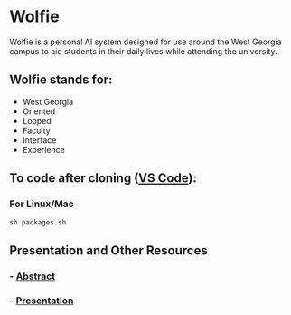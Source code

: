 # Wolfie
Wolfie is a personal AI system designed for use around the West Georgia campus to aid students in their daily lives while attending the university.

## Wolfie stands for:
- West Georgia
- Oriented
- Looped
- Faculty
- Interface
- Experience

## To code after cloning ([VS Code](https://code.visualstudio.com/)):

### For Linux/Mac
    sh packages.sh
  
## Presentation and Other Resources
### - [Abstract](https://docs.google.com/document/d/1qdX_mmQ2pqs2JabMbmSL3dWtz6Q7pB6P7xGLphXx_9k/edit?usp=sharing)
### - [Presentation](https://docs.google.com/presentation/d/1TWBlQ1JnHl5QW7L80rKWLOFsUkJFzI1cYyCgjTL8AG8/edit?usp=sharing)
